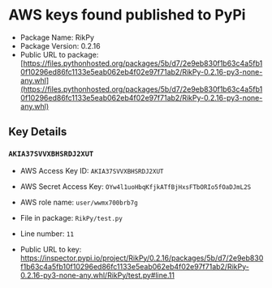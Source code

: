 # AWS keys found published to PyPi

* Package Name: RikPy
* Package Version: 0.2.16
* Public URL to package: [https://files.pythonhosted.org/packages/5b/d7/2e9eb830f1b63c4a5fb10f10296ed86fc1133e5eab062eb4f02e97f71ab2/RikPy-0.2.16-py3-none-any.whl](https://files.pythonhosted.org/packages/5b/d7/2e9eb830f1b63c4a5fb10f10296ed86fc1133e5eab062eb4f02e97f71ab2/RikPy-0.2.16-py3-none-any.whl)

## Key Details

### `AKIA37SVVXBHSRDJ2XUT`

* AWS Access Key ID: `AKIA37SVVXBHSRDJ2XUT`
* AWS Secret Access Key: `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` 
* AWS role name: `user/wwmx700brb7g`
* File in package: `RikPy/test.py`
* Line number: `11`

* Public URL to key: https://inspector.pypi.io/project/RikPy/0.2.16/packages/5b/d7/2e9eb830f1b63c4a5fb10f10296ed86fc1133e5eab062eb4f02e97f71ab2/RikPy-0.2.16-py3-none-any.whl/RikPy/test.py#line.11


